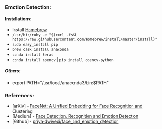 ### Emotion Detection:



#### Installations: 

- Install [Homebrew](https://brew.sh/)
- `/usr/bin/ruby -e "$(curl -fsSL https://raw.githubusercontent.com/Homebrew/install/master/install)"`
- `sudo easy_install pip`
- `brew cask install anaconda`
- `conda install keras` 
- `conda install opencv` | `pip install opencv-python`

##### Others: 

- export PATH="/usr/local/anaconda3/bin:$PATH"


### References: 

- [arXiv] - [FaceNet: A Unified Embedding for Face Recognition and Clustering](https://arxiv.org/abs/1503.03832)
- [Medium] - [Face Detection, Recognition and Emotion Detection](https://towardsdatascience.com/face-detection-recognition-and-emotion-detection-in-8-lines-of-code-b2ce32d4d5de)
- [Github] - [priya-dwivedi/face_and_emotion_detection](https://github.com/priya-dwivedi/face_and_emotion_detection)
